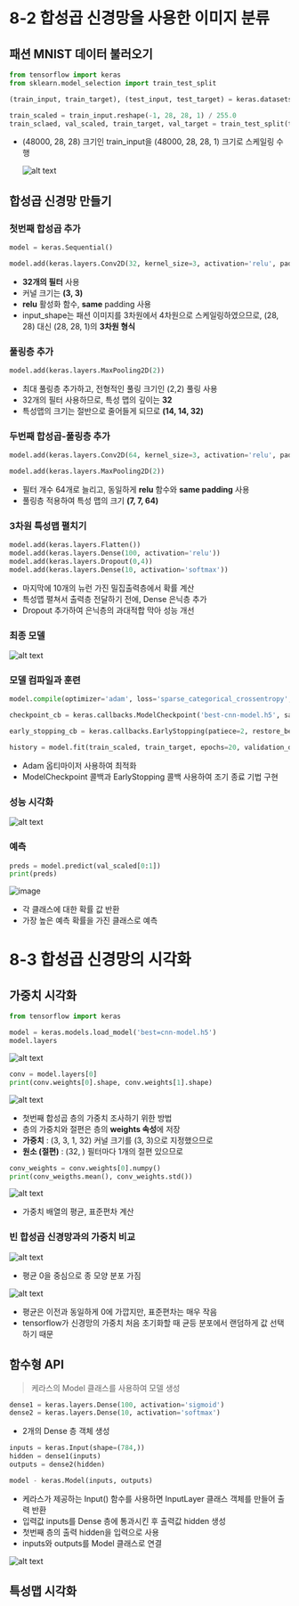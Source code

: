 # 8-2 합성곱 신경망을 사용한 이미지 분류

## 패션 MNIST 데이터 불러오기
```python
from tensorflow import keras
from sklearn.model_selection import train_test_split

(train_input, train_target), (test_input, test_target) = keras.datasets.fashion_mnist.load_data()

train_scaled = train_input.reshape(-1, 28, 28, 1) / 255.0
train_sclaed, val_scaled, train_target, val_target = train_test_split(train_scaled, train_target, test_size=0.2, random_state=42)
```

- (48000, 28, 28) 크기인 train_input을 (48000, 28, 28, 1) 크기로 스케일링 수행

    ![alt text](image-17.png)


## 합성곱 신경망 만들기
### 첫번째 합성곱 추가
```python
model = keras.Sequential()

model.add(keras.layers.Conv2D(32, kernel_size=3, activation='relu', padding='same', input_size=(28, 28, 1)))
```
- **32개의 필터** 사용
- 커널 크기는 **(3, 3)**
- **relu** 활성화 함수, **same** padding 사용
- input_shape는 패션 이미지를 3차원에서 4차원으로 스케일링하였으므로, (28, 28) 대신 (28, 28, 1)의 **3차원 형식**


### 풀링층 추가
```python
model.add(keras.layers.MaxPooling2D(2))
```
- 최대 풀링층 추가하고, 전형적인 풀링 크기인 (2,2) 풀링 사용
- 32개의 필터 사용하므로, 특성 맵의 깊이는 **32**
- 특성맵의 크기는 절반으로 줄어들게 되므로 **(14, 14, 32)**


### 두번째 합성곱-풀링층 추가
```python
model.add(keras.layers.Conv2D(64, kernel_size=3, activation='relu', padding='same'))

model.add(keras.layers.MaxPooling2D(2))
```
- 필터 개수 64개로 늘리고, 동일하게 **relu** 함수와 **same padding** 사용
- 풀링층 적용하여 특성 맵의 크기 **(7, 7, 64)**


### 3차원 특성맵 펼치기
```python
model.add(keras.layers.Flatten())
model.add(keras.layers.Dense(100, activation='relu'))
model.add(keras.layers.Dropout(0,4))
model.add(keras.layers.Dense(10, activation='softmax'))
```
- 마지막에 10개의 뉴런 가진 밀집출력층에서 확률 계산
- 특성맵 펼쳐서 출력층 전달하기 전에, Dense 은닉층 추가
- Dropout 추가하여 은닉층의 과대적합 막아 성능 개선

### 최종 모델
![alt text](image-18.png)


### 모델 컴파일과 훈련
```python
model.compile(optimizer='adam', loss='sparse_categorical_crossentropy', metrics='accuracy')

checkpoint_cb = keras.callbacks.ModelCheckpoint('best-cnn-model.h5', save_best_only=True)

early_stopping_cb = keras.callbacks.EarlyStopping(patiece=2, restore_best_weights=True)

history = model.fit(train_scaled, train_target, epochs=20, validation_data=(val_scaled, val_target), callbacks=[checkpoint_cb, early_stopping_cb])
```
- Adam 옵티마이저 사용하여 최적화
- ModelCheckpoint 콜백과 EarlyStopping 콜백 사용하여 조기 종료 기법 구현


### 성능 시각화
![alt text](image-19.png)

### 예측
```python
preds = model.predict(val_scaled[0:1])
print(preds)
```
![image](image-20.png)
- 각 클래스에 대한 확률 값 반환
- 가장 높은 예측 확률을 가진 클래스로 예측



# 8-3 합성곱 신경망의 시각화
## 가중치 시각화
```python
from tensorflow import keras

model = keras.models.load_model('best=cnn-model.h5')
model.layers
```
![alt text](image-21.png)

```python
conv = model.layers[0]
print(conv.weights[0].shape, conv.weights[1].shape)
```
![alt text](image-22.png)

- 첫번째 합성곱 층의 가중치 조사하기 위한 방법
- 층의 가중치와 절편은 층의 **weights 속성**에 저장
- **가중치** : (3, 3, 1, 32) 커널 크기를 (3, 3)으로 지정했으므로
- **원소 (절편)** : (32, ) 필터마다 1개의 절편 있으므로 

```python
conv_weights = conv.weights[0].numpy()
print(conv_weigths.mean(), conv_weights.std())
```
![alt text](image-23.png)
- 가중치 배열의 평균, 표준편차 계산


### 빈 합성곱 신경망과의 가중치 비교
![alt text](image-24.png)
- 평균 0을 중심으로 종 모양 분포 가짐

![alt text](image-25.png)
- 평균은 이전과 동일하게 0에 가깝지만, 표준편차는 매우 작음
- tensorflow가 신경망의 가중치 처음 초기화할 때 균등 분포에서 랜덤하게 값 선택하기 때문


## 함수형 API
> 케라스의 Model 클래스를 사용하여 모델 생성

```python
dense1 = keras.layers.Dense(100, activation='sigmoid')
dense2 = keras.layers.Dense(10, activation='softmax')
```
- 2개의 Dense 층 객체 생성

```python
inputs = keras.Input(shape=(784,))
hidden = dense1(inputs)
outputs = dense2(hidden)

model - keras.Model(inputs, outputs)
```
- 케라스가 제공하는 Input() 함수를 사용하면 InputLayer 클래스 객체를 만들어 출력 반환
- 입력값 inputs를 Dense 층에 통과시킨 후 출력값 hidden 생성
- 첫번째 층의 출력 hidden을 입력으로 사용
- inputs와 outputs를 Model 클래스로 연결

![alt text](image-26.png)


## 특성맵 시각화